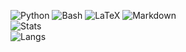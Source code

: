 ![Python](https://img.shields.io/badge/Python-3670A0?style=for-the-badge&logo=python&logoColor=white)
![Bash](https://img.shields.io/badge/Bash-000000?style=for-the-badge&logo=markdown&logoColor=white)
![LaTeX](https://img.shields.io/badge/LaTeX-47A141?style=for-the-badge&logo=latex&logoColor=white)
![Markdown](https://img.shields.io/badge/Markdown-000000?style=for-the-badge&logo=markdown&logoColor=white)
<br>
![Stats](https://github-readme-stats.vercel.app/api?username=citizen4505&show_icons=true&theme=synthwave)
<br>
![Langs](https://github-readme-stats.vercel.app/api/top-langs/?username=citizen4505&layout=compact)
